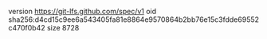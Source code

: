 version https://git-lfs.github.com/spec/v1
oid sha256:d4cd15c9ee6a543405fa81e8864e9570864b2bb76e15c3fdde69552c470f0b42
size 8728
